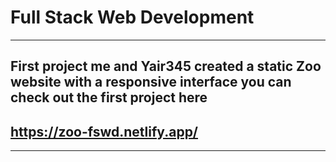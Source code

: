 # Full Stack Web Development 
---
## First project me and Yair345 created a static Zoo website with a responsive interface you can check out the first project here
## https://zoo-fswd.netlify.app/
---
